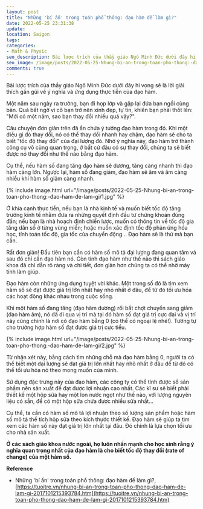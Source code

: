 ```yaml
---
layout: post
title: "Những 'bí ẩn' trong toán phổ thông: đạo hàm để làm gì?"
date: 2022-05-25 23:31:38
update:
location: Saigon
tags:
categories:
- Math & Physic
seo_description: Bài lược trích của thầy giáo Ngô Minh Đức dưới đây hi vọng sẽ là lời giải thích gần gũi về ý nghĩa và ứng dụng thực tiễn của đạo hàm.
seo_image: /image/posts/2022-05-25-Nhung-bi-an-trong-toan-pho-thong:-đao-ham-đe-lam-gi/1.jpg
comments: true
---
```

Bài lược trích của thầy giáo Ngô Minh Đức dưới đây hi vọng sẽ là lời giải thích gần gũi về ý nghĩa và ứng dụng thực tiễn của đạo hàm.

Một năm sau ngày ra trường, bạn đi họp lớp và gặp lại đứa bạn ngồi cùng bàn. Quá bất ngờ vì cô bạn trở nên xinh đẹp, tự tin, khiến bạn phải thốt lên: "Mới có một năm, sao bạn thay đổi nhiều quá vậy?".

Câu chuyện đơn giản trên đã ẩn chứa ý tưởng đạo hàm trong đó. Khi một điều gì đó thay đổi, nó có thể thay đổi nhanh hay chậm, đạo hàm sẽ cho ta biết "tốc độ thay đổi" của đại lượng đó. Nhờ ý nghĩa này, đạo hàm trở thành công cụ vô cùng quan trọng, ở bất cứ đâu có sự thay đổi, chúng ta sẽ biết được nó thay đổi như thế nào bằng đạo hàm.

Cụ thể, nếu hàm số đang tăng đạo hàm sẽ dương, tăng càng nhanh thì đạo hàm càng lớn. Ngược lại, hàm số đang giảm, đạo hàm sẽ âm và âm càng nhiều khi hàm số giảm càng nhanh.


{% include image.html url="/image/posts/2022-05-25-Nhung-bi-an-trong-toan-pho-thong:-đao-ham-đe-lam-gi/1.jpg"  %}

Ở khía cạnh thực tiễn, nếu bạn là nhà kinh tế và muốn biết tốc độ tăng trưởng kinh tế nhằm đưa ra những quyết định đầu tư chứng khoán đúng đắn; nếu bạn là nhà hoạch định chiến lược, muốn có thông tin về tốc độ gia tăng dân số ở từng vùng miền; hoặc muốn xác định tốc độ phản ứng hóa học, tính toán tốc độ, gia tốc của chuyển động… Đạo hàm sẽ là thứ mà bạn cần.


Rất đơn giản! Đầu tiên bạn cần có hàm số mô tả đại lượng đang quan tâm và sau đó chỉ cần đạo hàm nó. Còn tính đạo hàm như thế nào thì sách giáo khoa đã chỉ dẫn rõ ràng và chi tiết, đơn giản hơn chúng ta có thể nhờ máy tính làm giúp.


Đạo hàm còn những ứng dụng tuyệt vời khác. Một trong số đó là tìm xem hàm số sẽ đạt được giá trị lớn nhất hay nhỏ nhất ở đâu, để từ đó tối ưu hóa các hoạt động khác nhau trong cuộc sống.

Khi một hàm số đang tăng (đạo hàm dương) rồi bất chợt chuyển sang giảm (đạo hàm âm), nó đã đi qua vị trí mà tại đó hàm số đạt giá trị cực đại và vị trí này cũng chính là nơi có đạo hàm bằng 0 (có thể có ngoại lệ nhé!). Tương tự cho trường hợp hàm số đạt được giá trị cực tiểu.


{% include image.html url="/image/posts/2022-05-25-Nhung-bi-an-trong-toan-pho-thong:-đao-ham-đe-lam-gi/2.jpg"  %}


Từ nhận xét này, bằng cách tìm những chỗ mà đạo hàm bằng 0, người ta có thể biết một đại lượng sẽ đạt giá trị lớn nhất hay nhỏ nhất ở đâu để từ đó có thể tối ưu hóa nó theo mong muốn của mình.

Sử dụng đặc trưng này của đạo hàm, các công ty có thể tính được số sản phẩm nên sản xuất để đạt được lợi nhuận cao nhất. Các kĩ sư sẽ biết phải thiết kế một hộp sữa hay một lon nước ngọt như thế nào, với lượng nguyên liệu có sẵn, để có một hộp sữa chứa được nhiều sữa nhất…

Cụ thể, ta cần có hàm số mô tả lợi nhuận theo số lượng sản phẩm hoặc hàm số mô tả thể tích hộp sữa theo kích thước thiết kế. Đạo hàm sẽ giúp ta tìm xem các hàm số này đạt giá trị lớn nhất tại đâu. Đó chính là lựa chọn tối ưu cho nhà sản xuất.

**Ở các sách giáo khoa nước ngoài, họ luôn nhấn mạnh cho học sinh rằng ý nghĩa quan trọng nhất của đạo hàm là cho biết tốc độ thay đổi (rate of change) của một hàm số.**

**Reference**
- Những 'bí ẩn' trong toán phổ thông: đạo hàm để làm gì?, [https://tuoitre.vn/nhung-bi-an-trong-toan-pho-thong-dao-ham-de-lam-gi-2017101215393784.htm](https://tuoitre.vn/nhung-bi-an-trong-toan-pho-thong-dao-ham-de-lam-gi-2017101215393784.htm)
